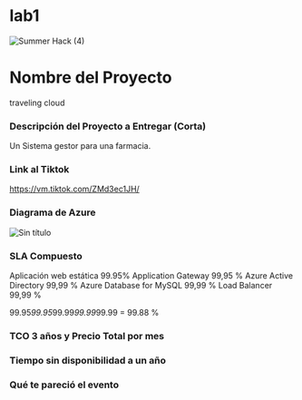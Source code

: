 # lab1
![Summer Hack (4)](https://user-images.githubusercontent.com/9124597/127756851-c8627116-f177-4198-966d-9003016d2060.png)

# Nombre del Proyecto
traveling cloud

### Descripción del Proyecto a Entregar (Corta)
Un Sistema gestor para una farmacia.

### Link al Tiktok
https://vm.tiktok.com/ZMd3ec1JH/

### Diagrama de Azure
![Sin título](https://user-images.githubusercontent.com/86995895/127778355-6fdf57df-1437-4f35-9e08-a7843cccddbf.png)


### SLA Compuesto
Aplicación web estática 99.95%
Application Gateway 99,95 %
Azure Active Directory 99,99 %
Azure Database for MySQL 99,99 %
Load Balancer 99,99 %

99.95*99.95*99.99*99.99*99.99 = 99.88 %


### TCO 3 años y Precio Total por mes


### Tiempo sin disponibilidad a un año

### Qué te pareció el evento
